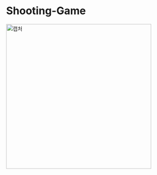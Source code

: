 # Shooting-Game

<img width="393" alt="캡처" src="https://user-images.githubusercontent.com/30555849/70396819-c058b900-1a4f-11ea-9564-4a789c06f975.PNG">
